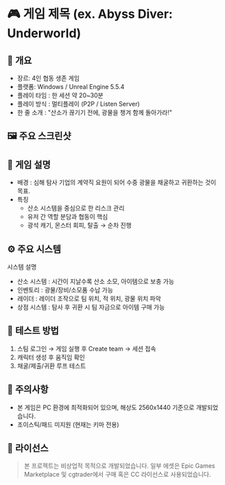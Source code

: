 # 🎮 게임 제목 (ex. Abyss Diver: Underworld)

## 📌 개요
- 장르: 4인 협동 생존 게임
- 플랫폼: Windows / Unreal Engine 5.5.4
- 플레이 타임 : 한 세션 약 20~30분
- 플레이 방식 : 멀티플레이 (P2P / Listen Server)
- 한 줄 소개 : "산소가 끊기기 전에, 광물을 챙겨 함께 돌아가라!"

## 🖼️ 주요 스크린샷
> 

## 🧠 게임 설명
- 배경 : 심해 탐사 기업의 계약직 요원이 되어 수중 광물을 채굴하고 귀환하는 것이 목표.
- 특징
  - 산소 시스템을 중심으로 한 리스크 관리
  - 유저 간 역할 분담과 협동이 핵심
  - 광석 캐기, 몬스터 회피, 탈출 → 순차 진행

## ⚙️ 주요 시스템
시스템 설명

- 산소 시스템 : 시간이 지날수록 산소 소모, 아이템으로 보충 가능
- 인벤토리 : 광물/장비/소모품 수납 가능
- 레이더 : 레이더 조작으로 팀 위치, 적 위치, 광물 위치 파악
- 상점 시스템 : 탐사 후 귀환 시 팀 자금으로 아이템 구매 가능

## 🧪 테스트 방법
1. 스팀 로그인 → 게임 실행 후 Create team → 세션 접속
2. 캐릭터 생성 후 움직임 확인
3. 채굴/제출/귀환 루프 테스트

## 🔖 주의사항
- 본 게임은 PC 환경에 최적화되어 있으며, 해상도 2560x1440 기준으로 개발되었습니다.
- 조이스틱/패드 미지원 (현재는 키마 전용)

## 📄 라이선스
> 본 프로젝트는 비상업적 목적으로 개발되었습니다.
> 일부 에셋은 Epic Games Marketplace 및 cgtrader에서 구매 혹은 CC 라이선스로 사용되었습니다.
